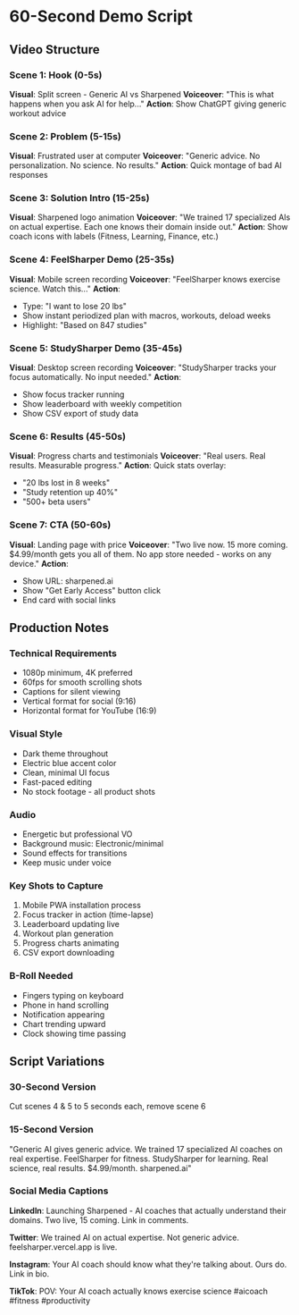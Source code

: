 # 60-Second Demo Script

## Video Structure

### Scene 1: Hook (0-5s)
**Visual**: Split screen - Generic AI vs Sharpened
**Voiceover**: "This is what happens when you ask AI for help..."
**Action**: Show ChatGPT giving generic workout advice

### Scene 2: Problem (5-15s)
**Visual**: Frustrated user at computer
**Voiceover**: "Generic advice. No personalization. No science. No results."
**Action**: Quick montage of bad AI responses

### Scene 3: Solution Intro (15-25s)
**Visual**: Sharpened logo animation
**Voiceover**: "We trained 17 specialized AIs on actual expertise. Each one knows their domain inside out."
**Action**: Show coach icons with labels (Fitness, Learning, Finance, etc.)

### Scene 4: FeelSharper Demo (25-35s)
**Visual**: Mobile screen recording
**Voiceover**: "FeelSharper knows exercise science. Watch this..."
**Action**: 
- Type: "I want to lose 20 lbs"
- Show instant periodized plan with macros, workouts, deload weeks
- Highlight: "Based on 847 studies"

### Scene 5: StudySharper Demo (35-45s)
**Visual**: Desktop screen recording
**Voiceover**: "StudySharper tracks your focus automatically. No input needed."
**Action**:
- Show focus tracker running
- Show leaderboard with weekly competition
- Show CSV export of study data

### Scene 6: Results (45-50s)
**Visual**: Progress charts and testimonials
**Voiceover**: "Real users. Real results. Measurable progress."
**Action**: Quick stats overlay:
- "20 lbs lost in 8 weeks"
- "Study retention up 40%"
- "500+ beta users"

### Scene 7: CTA (50-60s)
**Visual**: Landing page with price
**Voiceover**: "Two live now. 15 more coming. $4.99/month gets you all of them. No app store needed - works on any device."
**Action**: 
- Show URL: sharpened.ai
- Show "Get Early Access" button click
- End card with social links

## Production Notes

### Technical Requirements
- 1080p minimum, 4K preferred
- 60fps for smooth scrolling shots
- Captions for silent viewing
- Vertical format for social (9:16)
- Horizontal format for YouTube (16:9)

### Visual Style
- Dark theme throughout
- Electric blue accent color
- Clean, minimal UI focus
- Fast-paced editing
- No stock footage - all product shots

### Audio
- Energetic but professional VO
- Background music: Electronic/minimal
- Sound effects for transitions
- Keep music under voice

### Key Shots to Capture
1. Mobile PWA installation process
2. Focus tracker in action (time-lapse)
3. Leaderboard updating live
4. Workout plan generation
5. Progress charts animating
6. CSV export downloading

### B-Roll Needed
- Fingers typing on keyboard
- Phone in hand scrolling
- Notification appearing
- Chart trending upward
- Clock showing time passing

## Script Variations

### 30-Second Version
Cut scenes 4 & 5 to 5 seconds each, remove scene 6

### 15-Second Version
"Generic AI gives generic advice. We trained 17 specialized AI coaches on real expertise. FeelSharper for fitness. StudySharper for learning. Real science, real results. $4.99/month. sharpened.ai"

### Social Media Captions

**LinkedIn**: Launching Sharpened - AI coaches that actually understand their domains. Two live, 15 coming. Link in comments.

**Twitter**: We trained AI on actual expertise. Not generic advice. feelsharper.vercel.app is live.

**Instagram**: Your AI coach should know what they're talking about. Ours do. Link in bio.

**TikTok**: POV: Your AI coach actually knows exercise science #aicoach #fitness #productivity